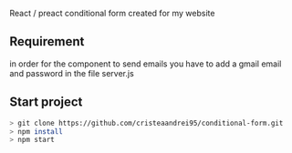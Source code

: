 React / preact conditional form created for my website

## Requirement
in order for the component to send emails you have to add a gmail email and password in the file server.js

## Start project
``` sh
> git clone https://github.com/cristeaandrei95/conditional-form.git
> npm install
> npm start
```

